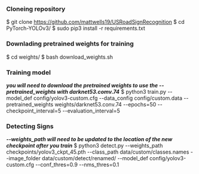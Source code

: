 ### Cloneing repository
$ git clone https://github.com/mattwells19/USRoadSignRecognition
$ cd PyTorch-YOLOv3/
$ sudo pip3 install -r requirements.txt



### Downlading pretrained weights for training
$ cd weights/
$ bash download_weights.sh



### Training model
***you will need to download the pretrained weights to use the --pretrained_weights with darknet53.comv.74***
$ python3 train.py --model_def config/yolov3-custom.cfg --data_config config/custom.data --pretrained_weights weights/darknet53.conv.74 --epochs=50 --checkpoint_interval=5 --evaluation_interval=5



### Detecting Signs
***--weights_path will need to be updated to the location of the new checkpoint after you train***
$ python3 detect.py --weights_path checkpoints/yolov3_ckpt_45.pth --class_path data/custom/classes.names --image_folder data/custom/detect/renamed/ --model_def config/yolov3-custom.cfg --conf_thres=0.9 --nms_thres=0.1



